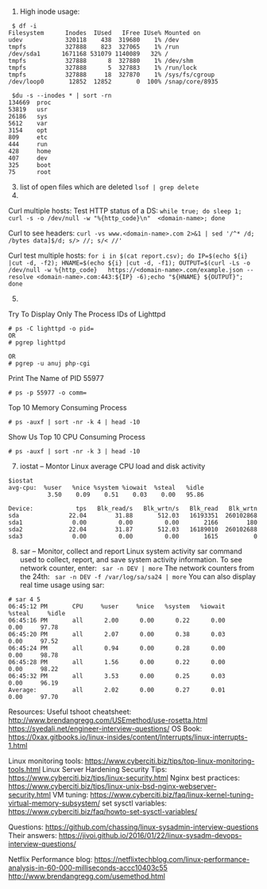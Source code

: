 1. High inode usage:
 
```
 $ df -i
Filesystem      Inodes  IUsed   IFree IUse% Mounted on
udev            320118    438  319680    1% /dev
tmpfs           327888    823  327065    1% /run
/dev/sda1      1671168 531079 1140089   32% /
tmpfs           327888      8  327880    1% /dev/shm
tmpfs           327888      5  327883    1% /run/lock
tmpfs           327888     18  327870    1% /sys/fs/cgroup
/dev/loop0       12852  12852       0  100% /snap/core/8935
```
```
 $du -s --inodes * | sort -rn
134669  proc
53819   usr
26186   sys
5612    var
3154    opt
809     etc
444     run
428     home
407     dev
325     boot
75      root
```

3. list of open files which are deleted
```lsof | grep delete```
4.
Curl multiple hosts:
 Test HTTP status of a DS: `while true; do sleep 1; curl -s -o /dev/null -w "%{http_code}\n"  <domain-name>; done`

Curl to see headers: 
 `curl -vs www.<domain-name>.com 2>&1 | sed '/^* /d; /bytes data]$/d; s/> //; s/< //'`

Curl test multiple hosts:
 ```for i in $(cat report.csv); do IP=$(echo ${i} |cut -d, -f2); HNAME=$(echo ${i} |cut -d, -f1); OUTPUT=$(curl -Ls -o /dev/null -w %{http_code}   https://<domain-name>.com/example.json --resolve <domain-name>.com:443:${IP} -6);echo "${HNAME} ${OUTPUT}"; done  ```


5. 
Try To Display Only The Process IDs of Lighttpd
```
# ps -C lighttpd -o pid=
OR
# pgrep lighttpd

OR
# pgrep -u anuj php-cgi
```


Print The Name of PID 55977
```
# ps -p 55977 -o comm=
```
Top 10 Memory Consuming Process
```
# ps -auxf | sort -nr -k 4 | head -10
```
Show Us Top 10 CPU Consuming Process
```
# ps -auxf | sort -nr -k 3 | head -10
```
7. iostat – Montor Linux average CPU load and disk activity
```
$iostat
avg-cpu:  %user   %nice %system %iowait  %steal   %idle
           3.50    0.09    0.51    0.03    0.00   95.86

Device:            tps   Blk_read/s   Blk_wrtn/s   Blk_read   Blk_wrtn
sda              22.04        31.88       512.03   16193351  260102868
sda1              0.00         0.00         0.00       2166        180
sda2             22.04        31.87       512.03   16189010  260102688
sda3              0.00         0.00         0.00       1615          0
```
8. sar – Monitor, collect and report Linux system activity
sar command used to collect, report, and save system activity information. To see network counter, enter:
` sar -n DEV | more`
The network counters from the 24th:
` sar -n DEV -f /var/log/sa/sa24 | more`
You can also display real time usage using sar:
```
# sar 4 5
06:45:12 PM       CPU     %user     %nice   %system   %iowait    %steal     %idle
06:45:16 PM       all      2.00      0.00      0.22      0.00      0.00     97.78
06:45:20 PM       all      2.07      0.00      0.38      0.03      0.00     97.52
06:45:24 PM       all      0.94      0.00      0.28      0.00      0.00     98.78
06:45:28 PM       all      1.56      0.00      0.22      0.00      0.00     98.22
06:45:32 PM       all      3.53      0.00      0.25      0.03      0.00     96.19
Average:          all      2.02      0.00      0.27      0.01      0.00     97.70
```


Resources:
Useful tshoot cheatsheet: http://www.brendangregg.com/USEmethod/use-rosetta.html
https://syedali.net/engineer-interview-questions/
OS Book: https://0xax.gitbooks.io/linux-insides/content/Interrupts/linux-interrupts-1.html

Linux monitoring tools: https://www.cyberciti.biz/tips/top-linux-monitoring-tools.html
Linux Server Hardening Security Tips: https://www.cyberciti.biz/tips/linux-security.html
Nginx best practices: https://www.cyberciti.biz/tips/linux-unix-bsd-nginx-webserver-security.html
VM tuning: https://www.cyberciti.biz/faq/linux-kernel-tuning-virtual-memory-subsystem/
set sysctl variables: https://www.cyberciti.biz/faq/howto-set-sysctl-variables/

Questions:
https://github.com/chassing/linux-sysadmin-interview-questions
Their answers:
https://jivoi.github.io/2016/01/22/linux-sysadm-devops-interview-questions/


Netflix Performance blog:
https://netflixtechblog.com/linux-performance-analysis-in-60-000-milliseconds-accc10403c55
http://www.brendangregg.com/usemethod.html
